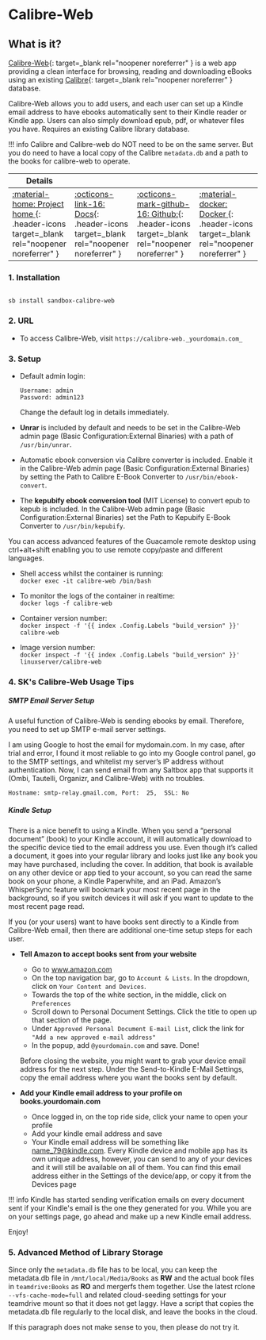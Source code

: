 # Calibre-Web

## What is it?

[Calibre-Web](https://github.com/janeczku/calibre-web){: target=_blank rel="noopener noreferrer" } is a web app providing a clean interface for browsing, reading and downloading eBooks using an existing [Calibre](https://calibre-ebook.com/){: target=_blank rel="noopener noreferrer" } database.

Calibre-Web allows you to add users, and each user can set up a Kindle email address to have ebooks automatically sent to their Kindle reader or Kindle app. Users can also simply download epub, pdf, or whatever files you have. Requires an existing Calibre library database.

!!! info
    Calibre and Calibre-web do NOT need to be on the same server. But you do need to have a local copy of the Calibre `metadata.db` and a path to the books for calibre-web to operate.

| Details     |             |             |             |
|-------------|-------------|-------------|-------------|
| [:material-home: Project home ](https://github.com/janeczku/calibre-web){: .header-icons target=_blank rel="noopener noreferrer" } | [:octicons-link-16: Docs](https://github.com/janeczku/calibre-web/wiki){: .header-icons target=_blank rel="noopener noreferrer" } | [:octicons-mark-github-16: Github:](https://github.com/janeczku/calibre-web){: .header-icons target=_blank rel="noopener noreferrer" } | [:material-docker: Docker ](https://registry.hub.docker.com/r/linuxserver/calibre-web){: .header-icons target=_blank rel="noopener noreferrer" }|

### 1. Installation

``` shell

sb install sandbox-calibre-web

```

### 2. URL

- To access Calibre-Web, visit `https://calibre-web._yourdomain.com_`

### 3. Setup

- Default admin login:
  ``` { .yaml}
  Username: admin
  Password: admin123
  ```
  Change the default log in details immediately.

- **Unrar** is included by default and needs to be set in the Calibre-Web admin page (Basic Configuration:External Binaries) with a path of `/usr/bin/unrar`.

- Automatic ebook conversion via Calibre converter is included.  Enable it in the Calibre-Web admin page (Basic Configuration:External Binaries) by setting the Path to Calibre E-Book Converter to `/usr/bin/ebook-convert`.

- The **kepubify ebook conversion tool** (MIT License) to convert epub to kepub is included. In the Calibre-Web admin page (Basic Configuration:External Binaries) set the Path to Kepubify E-Book Converter to `/usr/bin/kepubify`.

You can access advanced features of the Guacamole remote desktop using ctrl+alt+shift enabling you to use remote copy/paste and different languages.

- Shell access whilst the container is running: <br />
  `docker exec -it calibre-web /bin/bash`

- To monitor the logs of the container in realtime: <br />
  `docker logs -f calibre-web`

- Container version number: <br />
  `docker inspect -f '{{ index .Config.Labels "build_version" }}' calibre-web`

- Image version number: <br />
  `docker inspect -f '{{ index .Config.Labels "build_version" }}' linuxserver/calibre-web`


### 4. SK's Calibre-Web Usage Tips

##### SMTP Email Server Setup

A useful function of Calibre-Web is sending ebooks by email.  Therefore, you need to set up SMTP e-mail server settings.

I am using Google to host the email for mydomain.com.  In my case, after trial and error, I found it most reliable to go into my Google control panel, go to the SMTP settings, and whitelist my server’s IP address without authentication.  Now, I can send email from any Saltbox app that supports it (Ombi, Tautelli, Organizr, and Calibre-Web) with no troubles.

```
Hostname: smtp-relay.gmail.com, Port:  25,  SSL: No
```

##### Kindle Setup

There is a nice benefit to using a Kindle.  When you send a “personal document” (book) to your Kindle account, it will automatically download to the specific device tied to the email address you use. Even though it’s called a document, it goes into your regular library and looks just like any book you may have purchased, including the cover.  In addition, that book is available on any other device or app tied to your account, so you can read the same book on your phone, a Kindle Paperwhite, and an iPad.  Amazon’s WhisperSync feature will bookmark your most recent page in the background, so if you switch devices it will ask if you want to update to the most recent page read.

If you (or your users) want to have books sent directly to a Kindle from Calibre-Web email, then there are additional one-time setup steps for each user.

  * **Tell Amazon to accept books sent from your website**
      * Go to www.amazon.com
      * On the top navigation bar, go to `Account & Lists`.  In the dropdown, click on `Your Content and Devices`.
      * Towards the top of the white section, in the middle, click on `Preferences`
      * Scroll down to Personal Document Settings. Click the title to open up that section of the page.
      * Under `Approved Personal Document E-mail List`, click the link for `"Add a new approved e-mail address"`
      * In the popup, add `@yourdomain.com` and save.  Done!


    Before closing the website, you might want to grab your device email address for the next step.  Under the Send-to-Kindle E-Mail Settings, copy the email address where you want the books sent by default. <br />

  * **Add your Kindle email address to your profile on books.yourdomain.com**
      * Once logged in, on the top ride side, click your name to open your profile
      * Add your kindle email address and save
      * Your Kindle email address will be something like name_79@kindle.com.  Every Kindle device and mobile app has its own unique address, however, you can send to any of your devices and it will still be available on all of them.  You can find this email address either in the Settings of the device/app, or copy it from the Devices page

!!! info
    Kindle has started sending verification emails on every document sent if your Kindle's email is the one they generated for you.  While you are on your settings page, go ahead and make up a new Kindle email address.

Enjoy!

### 5. Advanced Method of Library Storage

Since only the `metadata.db` file has to be local, you can keep the metadata.db file in `/mnt/local/Media/Books` as **RW** and the actual book files in `teamdrive:Books` as **RO** and mergerfs them together. Use the latest rclone `--vfs-cache-mode=full` and related cloud-seeding settings for your teamdrive mount so that it does not get laggy. Have a script that copies the metadata.db file regularly to the local disk, and leave the books in the cloud.

If this paragraph does not make sense to you, then please do not try it.


